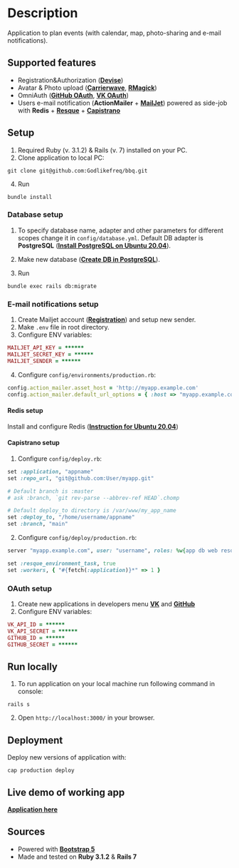 # Description
Application to plan events (with calendar, map, photo-sharing and e-mail notifications). 

## Supported features
- Registration&Authorization ([**Devise**](https://github.com/heartcombo/devise))
- Avatar & Photo upload ([**Carrierwave**](https://github.com/carrierwaveuploader/carrierwave), [**RMagick**](https://github.com/rmagick/rmagick))
- OmniAuth ([**GitHub OAuth**](https://github.com/omniauth/omniauth-github), [**VK OAuth**](https://github.com/mamantoha/omniauth-vkontakte))
- Users e-mail notification (**ActionMailer** + [**MailJet**](https://github.com/mailjet/mailjet-gem)) powered as side-job with **Redis** + [**Resque**](https://github.com/resque/resque) + [**Capistrano**](https://github.com/capistrano/rails) 

## Setup
1. Required Ruby (v. 3.1.2) & Rails (v. 7) installed on your PC.
2. Clone application to local PC:
```
git clone git@github.com:Godlikefreq/bbq.git
```
4. Run
```
bundle install
```

### Database setup
1. To specify database name, adapter and other parameters for different scopes change it in `config/database.yml`. 
Default DB adapter is **PostgreSQL** ([**Install PostgreSQL on Ubuntu 20.04**](https://www.digitalocean.com/community/tutorials/how-to-install-postgresql-on-ubuntu-20-04-quickstart#step-1-installing-postgresql)).

2. Make new database ([**Create DB in PostgreSQL**](https://www.digitalocean.com/community/tutorials/how-to-install-postgresql-on-ubuntu-20-04-quickstart#step-4-creating-a-new-database)).
3. Run
```
bundle exec rails db:migrate
```

### E-mail notifications setup
1. Create Mailjet account ([**Registration**](https://app.mailjet.com/signup?lang=en_US&_ga=2.53204394.347514357.1678029750-706275624.1673189233)) and setup new sender.
2. Make `.env` file in root directory.
3. Configure ENV variables:
```ruby
MAILJET_API_KEY = ******
MAILJET_SECRET_KEY = ******
MAILJET_SENDER = ******
```
4. Configure `config/environments/production.rb`:
```ruby
config.action_mailer.asset_host = 'http://myapp.example.com'
config.action_mailer.default_url_options = { :host => "myapp.example.com"}
```

#### Redis setup
Install and configure Redis ([**Instruction for Ubuntu 20.04**](https://www.digitalocean.com/community/tutorials/how-to-install-and-secure-redis-on-ubuntu-20-04))

#### Capistrano setup
1. Configure `config/deploy.rb`:
```ruby
set :application, "appname"
set :repo_url, "git@github.com:User/myapp.git"

# Default branch is :master
# ask :branch, `git rev-parse --abbrev-ref HEAD`.chomp

# Default deploy_to directory is /var/www/my_app_name
set :deploy_to, "/home/username/appname"
set :branch, "main"
```
2. Configure `config/deploy/production.rb`:
```ruby
server "myapp.example.com", user: "username", roles: %w{app db web resque_worker}

set :resque_environment_task, true
set :workers, { "#{fetch(:application)}*" => 1 }
```

### OAuth setup
1. Create new applications in developers menu [**VK**](https://dev.vk.com/) and [**GitHub**](https://github.com/settings/developers) 
2. Configure ENV variables:
```ruby
VK_API_ID = ******
VK_API_SECRET = ******
GITHUB_ID = ******
GITHUB_SECRET = ******
```

## Run locally
1. To run application on your local machine run following command in console:
```
rails s
```
2. Open `http://localhost:3000/` in your browser.

## Deployment
Deploy new versions of application with:
```
cap production deploy
```

## Live demo of working app
[**Application here**](http://bbq.mylessondomain.ru/)

## Sources
- Powered with [**Bootstrap 5**](https://getbootstrap.com/docs/5.0/getting-started/introduction/)
- Made and tested on **Ruby 3.1.2** & **Rails 7**
